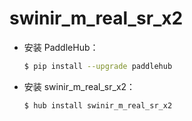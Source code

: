 # swinir_m_real_sr_x2
* 安装 PaddleHub：

    ```bash
    $ pip install --upgrade paddlehub
    ```

* 安装 swinir_m_real_sr_x2：

    ```bash
    $ hub install swinir_m_real_sr_x2
    ```
